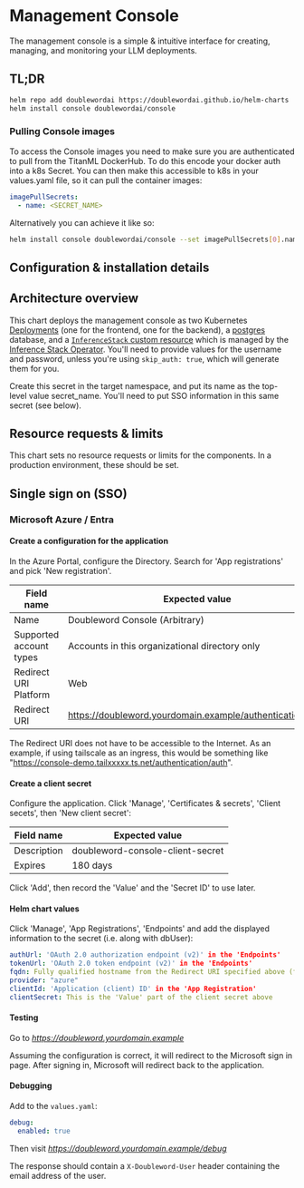 # Management Console

The management console is a simple & intuitive interface for creating, managing, and monitoring your LLM deployments.

## TL;DR

```bash
helm repo add doublewordai https://doublewordai.github.io/helm-charts
helm install console doublewordai/console
```

### Pulling Console images

To access the Console images you need to make sure you are authenticated to pull from the TitanML DockerHub. To do this encode your docker auth into a k8s Secret. You can then make this accessible to k8s in your values.yaml file, so it can pull the container images:

```yaml
imagePullSecrets:
  - name: <SECRET_NAME>
```

Alternatively you can achieve it like so:

```bash
helm install console doublewordai/console --set imagePullSecrets[0].name=<SECRET_NAME>
```

## Configuration & installation details

## Architecture overview

This chart deploys the management console as two Kubernetes [Deployments](https://kubernetes.io/docs/concepts/workloads/controllers/deployment/) (one for the frontend, one for the backend), a [postgres](https://www.postgresql.org/) database, and a [`InferenceStack` custom resource](https://github.com/doublewordai/helm-charts/charts/inference-stack) which is managed by the [Inference Stack Operator](./../../operator-lifecycle-manager/README.md).
You'll need to provide values for the username and password, unless you're using `skip_auth: true`, which will generate them for you.

Create this secret in the target namespace, and put its name as the top-level value secret_name. You'll need to put SSO information in this same secret (see below).

## Resource requests & limits

This chart sets no resource requests or limits for the components.
In a production environment, these should be set.

## Single sign on (SSO)

### Microsoft Azure / Entra

#### Create a configuration for the application


In the Azure Portal, configure the Directory.  Search for 'App registrations' and pick 'New registration'.

| Field name              | Expected value                                             |
| ----------------------- | ---------------------------------------------------------- |
| Name                    | Doubleword Console       (Arbitrary)                       |
| Supported account types | Accounts in this organizational directory only             |
| Redirect URI Platform   | Web                                                        |
| Redirect URI            | https://doubleword.yourdomain.example/authentication/auth  |
                          
The Redirect URI does not have to be accessible to the Internet. As an example, if using tailscale as an ingress, this would be something like "https://console-demo.tailxxxxx.ts.net/authentication/auth".

#### Create a client secret

Configure the application.  Click 'Manage', 'Certificates & secrets', 'Client secets', then 'New client secret':

| Field name  | Expected value                   |
| ----------- | -------------------------------- |
| Description | doubleword-console-client-secret |
| Expires     | 180 days                         |

Click 'Add', then record the 'Value' and the 'Secret ID' to use later.

#### Helm chart values

Click 'Manage', 'App Registrations', 'Endpoints' and add the displayed information to the secret (i.e. along with dbUser):

```yaml
authUrl: 'OAuth 2.0 authorization endpoint (v2)' in the 'Endpoints'
tokenUrl: 'OAuth 2.0 token endpoint (v2)' in the 'Endpoints'
fqdn: Fully qualified hostname from the Redirect URI specified above (for example:  *doubleword.yourdomain.example*)
provider: "azure"
clientId: 'Application (client) ID' in the 'App Registration'
clientSecret: This is the 'Value' part of the client secret above
```

#### Testing

Go to *<https://doubleword.yourdomain.example>*

Assuming the configuration is correct, it will redirect to the Microsoft sign in page. After signing in, Microsoft will redirect back to the application.

#### Debugging

Add to the `values.yaml`:

```yaml
debug:
  enabled: true
```

Then visit *<https://doubleword.yourdomain.example/debug>*

The response should contain a `X-Doubleword-User` header containing the email address of the user.
